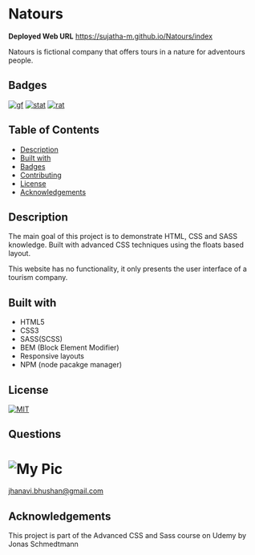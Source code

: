 # Natours

**Deployed Web URL**
https://sujatha-m.github.io/Natours/index

Natours is fictional company that offers tours in a nature for adventours people.

## Badges
[![gf](https://img.shields.io/github/followers/sujatha-m?style=social)](https://img.shields.io/github/followers/sujatha-m?style=social)
[![stat](https://img.shields.io/website?url=https%3A%2F%2Fsujatha-m.github.io%2FWeather-Dashboard%2FDevelop%2F)](https://img.shields.io/website?url=https%3A%2F%2Fsujatha-m.github.io%2FWeather-Dashboard%2FDevelop%2F)
[![rat](https://img.shields.io/redmine/plugin/stars/redmine_xlsx_format_issue_exporter?color=purple)](https://img.shields.io/redmine/plugin/stars/redmine_xlsx_format_issue_exporter?color=purple)

## Table of Contents
   * [Description](#description)
   * [Built with](#built-with)
   * [Badges](#badges)
   * [Contributing](#contributing)
   * [License](#license)
   * [Acknowledgements](#acknowledgements)


## Description

The main goal of this project is to demonstrate HTML, CSS and SASS knowledge. Built with advanced CSS techniques using the floats based layout.

This website has no functionality, it only presents the user interface of a tourism company.

  
## Built with
* HTML5 
* CSS3
* SASS(SCSS)
* BEM (Block Element Modifier)
* Responsive layouts
* NPM (node pacakge manager)

## License 
[![MIT](https://img.shields.io/npm/l/isc?color=Blue&style=plastic)](https://img.shields.io/npm/l/isc?color=Blue&style=plastic)

## Questions
# ![My Pic](https://avatars0.githubusercontent.com/u/59231894?v=4)

jhanavi.bhushan@gmail.com

## Acknowledgements
This project is part of the Advanced CSS and Sass course on Udemy by Jonas Schmedtmann
